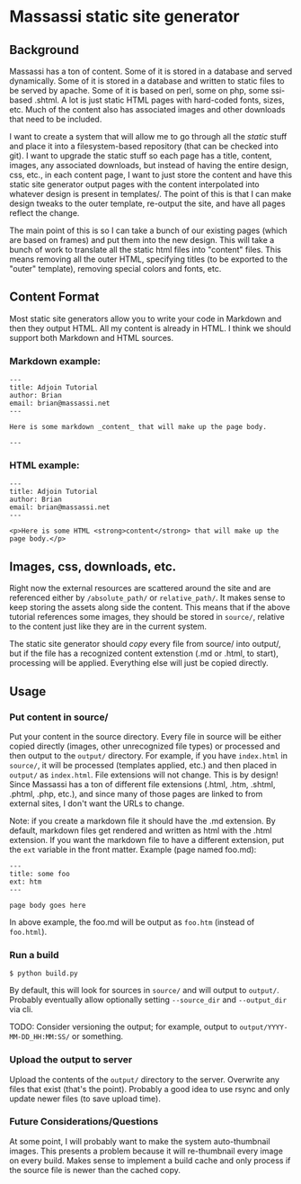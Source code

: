 # Massassi static site generator

## Background

Massassi has a ton of content.  Some of it is stored in a database and served dynamically.  Some of it is stored in a database and written to static files to be served by apache.  Some of it is based on perl, some on php, some ssi-based .shtml.  A lot is just static HTML pages with hard-coded fonts, sizes, etc.  Much of the content also has associated images and other downloads that need to be included.

I want to create a system that will allow me to go through all the _static_ stuff and place it into a filesystem-based repository (that can be checked into git).  I want to upgrade the static stuff so each page has a title, content, images, any associated downloads, but instead of having the entire design, css, etc., in each content page, I want to just store the content and have this static site generator output pages with the content interpolated into whatever design is present in templates/.  The point of this is that I can make design tweaks to the outer template, re-output the site, and have all pages reflect the change.

The main point of this is so I can take a bunch of our existing pages (which are based on frames) and put them into the new design.  This will take a bunch of work to translate all the static html files into "content" files.  This means removing all the outer HTML, specifying titles (to be exported to the "outer" template), removing special colors and fonts, etc.

## Content Format

Most static site generators allow you to write your code in Markdown and then they output HTML.  All my content is already in HTML.  I think we should support both Markdown and HTML sources.

### Markdown example:

```
---
title: Adjoin Tutorial
author: Brian
email: brian@massassi.net
---

Here is some markdown _content_ that will make up the page body.

---
```

### HTML example:

```
---
title: Adjoin Tutorial
author: Brian
email: brian@massassi.net
---

<p>Here is some HTML <strong>content</strong> that will make up the page body.</p>

```

## Images, css, downloads, etc.

Right now the external resources are scattered around the site and are referenced either by `/absolute_path/` or `relative_path/`.  It makes sense to keep storing the assets along side the content.  This means that if the above tutorial references some images, they should be stored in `source/`, relative to the content just like they are in the current system.

The static site generator should _copy_ every file from source/ into output/, but if the file has a recognized content extenstion (.md or .html, to start), processing will be applied.  Everything else will just be copied directly.

## Usage

### Put content in source/

Put your content in the source directory.  Every file in source will be either copied directly (images, other unrecognized file types) or processed and then output to the `output/` directory.  For example, if you have `index.html` in `source/`, it will be processed (templates applied, etc.) and then placed in `output/` as `index.html`.  File extensions will not change.  This is by design!  Since Massassi has a ton of different file extensions (.html, .htm, .shtml, .phtml, .php, etc.), and since many of those pages are linked to from external sites, I don't want the URLs to change.

Note: if you create a markdown file it should have the .md extension.  By default, markdown files get rendered and written as html with the .html extension.  If you want the markdown file to have a different extension, put the `ext` variable in the front matter.  Example (page named foo.md):

```
---
title: some foo
ext: htm
---

page body goes here
```

In above example, the foo.md will be output as `foo.htm` (instead of `foo.html`).


### Run a build

```
$ python build.py
```

By default, this will look for sources in `source/` and will output to `output/`.  Probably eventually allow optionally setting `--source_dir` and `--output_dir` via cli.

TODO: Consider versioning the output; for example, output to `output/YYYY-MM-DD_HH:MM:SS/` or something.

### Upload the output to server

Upload the contents of the `output/` directory to the server.  Overwrite any files that exist (that's the point).  Probably a good idea to use rsync and only update newer files (to save upload time).

### Future Considerations/Questions

At some point, I will probably want to make the system auto-thumbnail images.  This presents a problem because it will re-thumbnail every image on every build.  Makes sense to implement a build cache and only process if the source file is newer than the cached copy.



